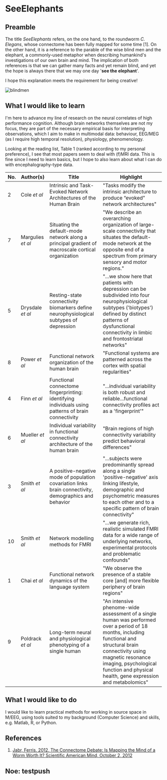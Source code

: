<!-- ...a README.md file about what I would like to learn and do in this course hands on sessions...the markdown language has headers, bold, italic, links, a list, an image and a table. -->

# SeeElephants

## Preamble
The title _SeeElephants_ refers, on the one hand, to the roundworm _C. Elegans_, whose connectome has been fully mapped for some time [1]. On the other hand, it is a reference to the parable of the wise blind men and the elephant, a commonly-used metaphor when describing humankind's investigations of our own brain and mind. The implication of both references is that we can gather many facts and yet remain blind, and yet the hope is always there that we may one day '**see the elephant**'.

I hope this explanation meets the requirement for being creative!

![blindmen][blindslide]

## What I would like to learn

I'm here to advance my line of research on the neural correlates of high performance cognition. Although brain networks themselves are not my focus, they are part of the necessary empirical basis for interpreting observations, which I aim to make in multimodal data: behaviour, EEG/MEG (as I require high temporal resolution), physiology, phenomenology.

Looking at the reading list, Table 1 (ranked according to my personal preference), I see that most papers seem to deal with (f)MRI data. This is fine since I need to learn basics, but I hope to also learn about what I can do with encephalography-type data.

No. | Author(s) | Title | Highlight
--- | --------- | ----- | ---------
2  | Cole _et al_ | Intrinsic and Task-Evoked Network Architectures of the Human Brain | "Tasks modify the intrinsic architecture to produce “evoked” network architectures"
7  | Margulies _et al_ | Situating the default-mode network along a principal gradient of macroscale cortical organization | "We describe an overarching organization of large-scale connectivity that situates the default-mode network at the opposite end of a spectrum from primary sensory and motor regions."
5  | Drysdale _et al_ | Resting-state connectivity biomarkers define neurophysiological subtypes of depression | "...we show here that patients with depression can be subdivided into four neurophysiological subtypes ('biotypes') defined by distinct patterns of dysfunctional connectivity in limbic and frontostriatal networks"
8  | Power _et al_ | Functional network organization of the human brain | "Functional systems are patterned across the cortex with spatial regularities"
4  | Finn _et al_ | Functional connectome fingerprinting: identifying individuals using patterns of brain connectivity | "...individual variability is both robust and reliable...functional connectivity profiles act as a 'fingerprint'"
6  | Mueller _et al_ | Individual variability in functional connectivity architecture of the human brain | "Brain regions of high connectivity variability predict behavioral differences"
3  | Smith _et al_ | A positive-negative mode of population covariation links brain connectivity, demographics and behavior | "...subjects were predominantly spread along a single 'positive-negative' axis linking lifestyle, demographic and psychometric measures to each other and to a specific pattern of brain connectivity"
10 | Smith _et al_ | Network modelling methods for FMRI | "...we generate rich, realistic simulated FMRI data for a wide range of underlying networks, experimental protocols and problematic confounds"
1  | Chai _et al_ | Functional network dynamics of the language system | "We observe the presence of a stable core [and] more flexible periphery of brain regions"
9  | Poldrack _et al_ | Long-term neural and physiological phenotyping of a single human | "An intensive phenome-wide assessment of a single human was performed over a period of 18 months, including functional and structural brain connectivity using magnetic resonance imaging, psychological function and physical health, gene expression and metabolomics"

## What I would like to do

I would like to learn practical methods for working in source space in M/EEG, using tools suited to my background (Computer Science) and skills, e.g. Matlab, R, or Python.

##  References

1. [Jabr, Ferris. 2012. The Connectome Debate: Is Mapping the Mind of a Worm Worth It? Scientific American Mind, October 2, 2012](https://www.scientificamerican.com/article/c-elegans-connectome/#)

[blindslide]: http://slideplayer.com/6998251/24/images/2/Brain+Myth+is+Like+Blind+Men+and+an+Elephant.jpg "Blind Men and an elephant"

## Noe: testpush